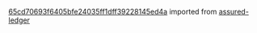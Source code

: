 [65cd70693f6405bfe24035ff1dff39228145ed4a](https://github.com/insolar/assured-ledger/commit/65cd70693f6405bfe24035ff1dff39228145ed4a) imported from [assured-ledger](https://github.com/insolar/assured-ledger)
